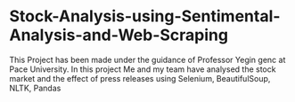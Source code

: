 # Stock-Analysis-using-Sentimental-Analysis-and-Web-Scraping
This Project has been made under the guidance of Professor Yegin genc at Pace University. In this project Me and my team have analysed the stock market and the effect of press releases using  Selenium, BeautifulSoup, NLTK, Pandas
